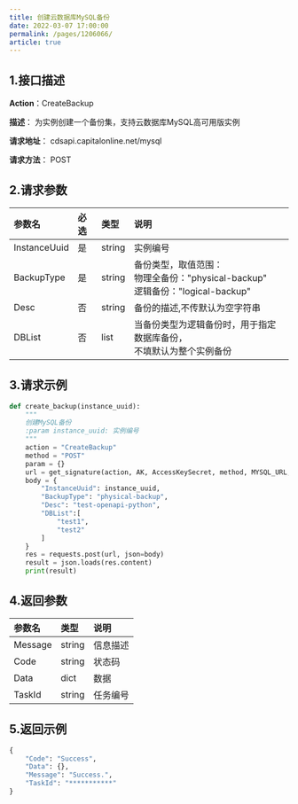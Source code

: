 ```yaml
---
title: 创建云数据库MySQL备份
date: 2022-03-07 17:00:00
permalink: /pages/1206066/
article: true
---
```



## 1.接口描述

**Action**：CreateBackup

**描述**： 为实例创建一个备份集，支持云数据库MySQL高可用版实例

**请求地址**： cdsapi.capitalonline.net/mysql

**请求方法**： POST

## 2.请求参数

| 参数名       | 必选 | 类型   | 说明                                                         |
| :----------- | :--- | :----- | :----------------------------------------------------------- |
| InstanceUuid | 是   | string | 实例编号                                                     |
| BackupType   | 是   | string | 备份类型，取值范围：<br/>物理全备份："physical-backup"<br/>逻辑备份："logical-backup" |
| Desc         | 否   | string | 备份的描述,不传默认为空字符串                                |
| DBList       | 否   | list   | 当备份类型为逻辑备份时，用于指定数据库备份，<br/>不填默认为整个实例备份 |

## 3.请求示例

```python
def create_backup(instance_uuid):
    """
    创建MySQL备份
    :param instance_uuid: 实例编号
    """
    action = "CreateBackup"
    method = "POST"
    param = {}
    url = get_signature(action, AK, AccessKeySecret, method, MYSQL_URL, param=param)
    body = {
        "InstanceUuid": instance_uuid,
        "BackupType": "physical-backup",
        "Desc": "test-openapi-python",
        "DBList":[
            "test1",
            "test2"
        ]
    }
    res = requests.post(url, json=body)
    result = json.loads(res.content)
    print(result)
```

## 4.返回参数

| 参数名  | 类型   | 说明     |
| :------ | :----- | :------- |
| Message | string | 信息描述 |
| Code    | string | 状态码   |
| Data    | dict   | 数据     |
| TaskId  | string | 任务编号 |

## 5.返回示例

```python
{
    "Code": "Success",
    "Data": {},
    "Message": "Success.",
    "TaskId": "***********"
}
```

